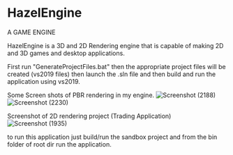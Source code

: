 # HazelEngine
A GAME ENGINE

HazelEngine is a 3D and 2D Rendering engine that is capable of making 2D and 3D games and desktop applications.

First run "GenerateProjectFiles.bat" then the appropriate project files will be created (vs2019 files)
then launch the .sln file and then build and run the application using vs2019.

Some Screen shots of PBR rendering in my engine.
![Screenshot (2188)](https://user-images.githubusercontent.com/102531274/227701721-11d16b8e-d732-4714-8ed2-21198369dfdc.png)
![Screenshot (2230)](https://user-images.githubusercontent.com/102531274/230459807-70a9a2bc-dc8f-4222-a690-8d2ab8946ab0.png)

Screenshot of 2D rendering project (Trading Application)
![Screenshot (1935)](https://user-images.githubusercontent.com/102531274/230634976-bc39813d-5806-45e6-8643-19c42bc9f730.png)

to run this application just build/run the sandbox project and from the bin folder of root dir run the application.
